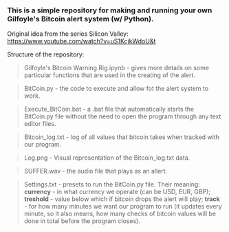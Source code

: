 ### This is a simple repository for making and running your own Gilfoyle's Bitcoin alert system (w/ Python).

Original idea from the series Silicon Valley: https://www.youtube.com/watch?v=uS1KcjkWdoU&t

Structure of the repository:
> Gilfoyle's Bitcoin Warning Rig.ipynb - gives more details on some particular functions that are used in the creating of the alert.

> BitCoin.py - the code to execute and allow fot the alert system to work.

> Execute_BitCoin.bat - a .bat file that automatically starts the BitCoin.py file without the need to open the program through any text editor files.

> Bitcoin_log.txt - log of all values that bitcoin takes when tracked with our program.

> Log.png - Visual representation of the Bitcoin_log.txt data.

> SUFFER.wav - the audio file that plays as an allert.

> Settings.txt - presets to run the BitCoin.py file. Their meaning: **currency** - in what currency we operate (can be USD, EUR, GBP); **treshold** - value below which if bitcoin drops the alert will play; **track** - for how many minutes we want our program to run (it updates every minute, so it also means, how many checks of bitcoin values will be done in total before the program closes).
